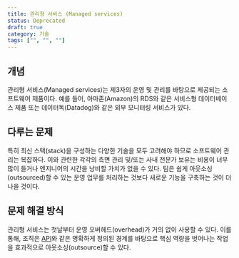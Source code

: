 ```yaml
---
title: 관리형 서비스 (Managed services)
status: Deprecated
draft: true
category: 기술
tags: ["", "", ""]
---
```


## 개념

관리형 서비스(Managed services)는 제3자의 운영 및 관리를 바탕으로 제공되는 소프트웨어 제품이다. 
예를 들어, 아마존(Amazon)의 RDS와 같은 서비스형 데이터베이스 제품 또는 데이터독(Datadog)와 같은 외부 모니터링 서비스가 있다. 

## 다루는 문제

특히 최신 스택(stack)을 구성하는 다양한 기술을 모두 고려해야 하므로 소프트웨어 관리는 복잡하다.
이와 관련한 각각의 측면 관리 및/또는 사내 전문가 보유는 비용이 너무 많이 들거나 엔지니어의 시간을 낭비할 가치가 없을 수 있다.
팀은 쉽게 아웃소싱(outsourced)할 수 있는 운영 업무를 처리하는 것보다 새로운 기능을 구축하는 것이 더 나을 것이다.

## 문제 해결 방식

관리형 서비스는 첫날부터 운영 오버헤드(overhead)가 거의 없이 사용할 수 있다.
이를 통해, 조직은 [API](/application-programming-interface/)와 같은 명확하게 정의된 경계를 바탕으로 핵심 역량을 벗어나는 작업을 효과적으로 아웃소싱(outsource)할 수 있다.